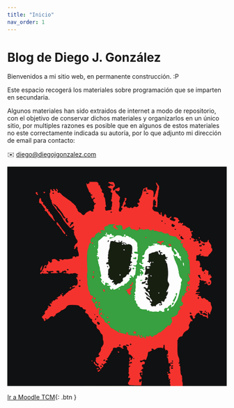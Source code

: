```yaml
---
title: "Inicio"
nav_order: 1
---
```



# Blog de Diego J. González

Bienvenidos a mi sitio web, en permanente construcción. 
:P

Este espacio recogerá los materiales sobre programación que se imparten en secundaria.

Algunos materiales han sido extraidos de internet a modo de repositorio, con el objetivo de conservar dichos materiales y organizarlos en un único sitio, por multiples razones es posible que en algunos de estos materiales no este correctamente indicada su autoría, por lo que adjunto mi dirección de email para contacto:

✉️ diego@diegojgonzalez.com

![](palestinadelica.png)



[Ir a Moodle TCM](https://dgmx.duckdns.org){: .btn }


